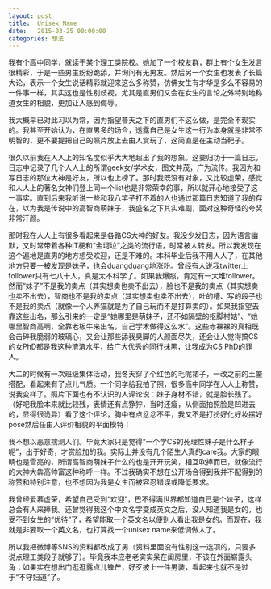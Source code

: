 ```yaml
---
layout: post
title:  Unisex Name
date:   2015-03-25 00:00:00
categories: 想法
---
```


我有个高中同学，就读于某个理工类院校。她加了一个校友群，群上有个女生发言很精彩，于是一些男生纷纷跪舔，并询问有无男友。然后另一个女生也发表了长篇大论，表示一个女生说话精彩就迎来这么多称赞，仿佛女生有才华是多么不容易的一件事一样，其实这也是性别歧视。尤其是直男们又会在女生的言论之外特别地称道女生的相貌，更加让人感到侮辱。

我大概早已对此习以为常，因为指望普天之下的直男们不这么做，是完全不现实的。我甚至开始认为，在直男多的场合，透露自己是女生这一行为本身就是非常不明智的，更不要提把自己的照片放上去由人赏玩了，这简直是在主动当靶子。

很久以前我在人人上的知名度似乎大大地超出了我的想象。这要归功于一篇日志，日志中记录了几个人人上的所谓geek女/学术女，图文并茂，广为流传。我因为和写日志的那位大神是好友，所以也上榜了。那时我既没有对象，又比较虚荣，感觉和人人上的著名女神们登上同一个list也是非常荣幸的事，所以就开心地接受了这一事实。直到后来我听说一些和我八竿子打不着的人也通过那篇日志知道了我的存在，以为我是传说中的高智商萌妹子，我盛名之下其实难副，面对这种奇怪的夸奖非常汗颜。

那时我在人人上有很多看起来是各路CS大神的好友。我没少发日志，因为语言幽默，又时常带着各种IT梗和“金坷垃”之类的流行语，时常被人转发。所以我发现在这个遍地是直男的地方想受欢迎，还是不难的。本科毕业后我不用人人了，在其他地方只要一被发现是妹子，也会duangduang地涨粉。曾经有人说我twitter上follower只有七八十人，真是太不科学了。如果我爆照，肯定有一大堆follower。然而“妹子”不是我的卖点（其实想卖也卖不出去），脸也不是我的卖点（其实想卖也卖不出去），智商也不是我的卖点（其实想卖也卖不出去），吐的槽、写的段子也不是我的卖点（就像一个人养猫就是为了自己玩而不是打算卖的）。如果我指望去靠这些出名，那么引来的一定是“她哪里是萌妹子，还不如隔壁的抠脚村姑”、“她哪里智商高啊，全靠老板牛来出名，自己学术做得这么水”。这些赤裸裸的真相既会击碎我脆弱的玻璃心，又会让那些舔我臭脚的人颜面尽失，还会让人觉得搞CS的女PhD都是我这种渣渣水平，给广大优秀的同行抹黑，让我成为CS PhD的罪人。

大二的时候有一次班级集体活动，我冬天穿了个红色的毛呢裙子，一改之前的土鳖搭配，看起来有了点儿气质。一个同学给我拍了照，很多高中同学在人人上称赞，说我变样了。照片下面也有不认识的人评论说：妹子身材不错，就是脸长残了。（好吧我脸本来就比较残，表情还有点狰狞，当时还瘦，从侧面拍照脸是凹进去的，显得很诡异）看了这个评论，胸中有点忿忿不平，我又不是打扮好化好妆摆好pose然后任由人评价相貌的平面模特！

我不想以恶意揣测人们。毕竟大家只是觉得“一个学CS的死理性妹子是什么样子呢”，出于好奇，才赏脸加的我。实际上并没有几个陌生人真的care我。大家的眼睛也是雪亮的，所谓高智商萌妹子什么的也是开开玩笑，相互吹捧而已，就像流行的大神大犇高帅富这种称呼一样。不过我确实不想在公开场合得到我并不配得到的称赞和特别注意，也不想因为我是女生而被容忍错误或降低要求。

我曾经爱慕虚荣，希望自己受到“欢迎”，巴不得满世界都知道自己是个妹子，这样总会有人来捧我。还曾觉得我这个中文名字变成英文之后，没人知道我是女的，也受不到女生的“优待”了，希望能取一个英文名以便别人看出我是女的。而现在，我就是非要取一个英文名，也打算找一个unisex name来低调做人了。

所以我把微博等SNS的资料都改成了男（资料里面没有性别这一选项的，只要多说点理工类段子就够了）。毕竟我本应老老实实呆在闺房里，不该在外面崭露头角；如果实在想出门逛逛露点儿锋芒，好歹披上一件男装，看起来也就不是过于“不守妇道”了。